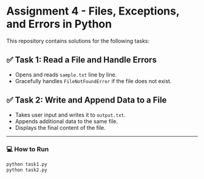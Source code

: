 # Assignment 4 - Files, Exceptions, and Errors in Python

This repository contains solutions for the following tasks:

## ✅ Task 1: Read a File and Handle Errors
- Opens and reads `sample.txt` line by line.
- Gracefully handles `FileNotFoundError` if the file does not exist.

## ✅ Task 2: Write and Append Data to a File
- Takes user input and writes it to `output.txt`.
- Appends additional data to the same file.
- Displays the final content of the file.

---

### 💻 How to Run

```bash
python task1.py
python task2.py
